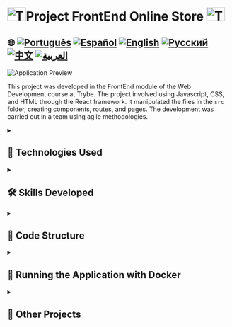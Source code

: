 # <img src="https://cdn-icons-png.flaticon.com/128/10832/10832132.png" alt="Trybe Logo" width="42" height="30" />Project FrontEnd Online Store <img src="https://cdn-icons-png.flaticon.com/128/10832/10832132.png" alt="Trybe Logo" width="42" height="30" />

## 🌐 [![Português](https://img.shields.io/badge/Português-green)](https://github.com/SamuelRocha91/project-frontend-online-store/blob/main/README.md) [![Español](https://img.shields.io/badge/Español-yellow)](https://github.com/SamuelRocha91/project-frontend-online-store/blob/main/README_es.md) [![English](https://img.shields.io/badge/English-blue)](https://github.com/SamuelRocha91/project-frontend-online-store/blob/main/README_en.md) [![Русский](https://img.shields.io/badge/Русский-lightgrey)](https://github.com/SamuelRocha91/project-frontend-online-store/blob/main/README_ru.md) [![中文](https://img.shields.io/badge/中文-red)](https://github.com/SamuelRocha91/project-frontend-online-store/blob/main/README_ch.md) [![العربية](https://img.shields.io/badge/العربية-orange)](https://github.com/SamuelRocha91/project-frontend-online-store/blob/main/README_ar.md)

![Application Preview](./public/onlineStore.gif)

This project was developed in the FrontEnd module of the Web Development course at Trybe. The project involved using Javascript, CSS, and HTML through the React framework. It manipulated the files in the `src` folder, creating components, routes, and pages. The development was carried out in a team using agile methodologies.

<details>
  <summary><h2>🚀 Technologies Used</h2></summary>

  - **React**: For creating the user interface.
  - **Redux**: For managing the application state.
  - **React Router**: For navigation between pages.
  - **CSS**: For styling the application.
  - **Docker**: For containerizing the application.

</details>

<details>
  <summary><h2>🛠️ Skills Developed</h2></summary>

  - Use of agile methodologies (Trello and Scrum);
  - Implementation of routes with React Router;
  - Programming logic;
  - State management with Redux;
  - Creation of React components.

</details>

<details>
  <summary><h2>📂 Code Structure</h2></summary>

  The routing structure of the application is managed by the `App` component. Here is an example of the route implementation:

  ```javascript
  import { Switch, Route } from 'react-router-dom';
  import Main from './pages/Main';
  import ShoppingCart from './pages/ShoppingCart';
  import Checkout from './pages/Checkout';
  import Details from './pages/Details';

  class App extends Component {
    render() {
      return (
        <Switch>
          <Route exact path="/" component={ Main } />
          <Route path="/shoppingcart" component={ ShoppingCart } />
          <Route path="/checkout" render={ (props) => <Checkout { ...props } /> } />
          <Route path="/details/:product" render={ (props) => <Details { ...props } /> } />
        </Switch>
      );
    }
  }

  export default App;
  ```

</details>

<details>
  <summary><h2>🐳 Running the Application with Docker</h2></summary>

  To run the application using Docker, follow the steps below:

  1. **Build the Docker image**:

     In the project directory, run the following command to create the Docker image:

     ```bash
     docker build -t react_store .
     ```

  2. **Run the container**:

     After building the image, you can run a container from it with the following command:

     ```bash
     docker run -d --name react -p 3000:3000 react_store
     ```

  3. **Access the Application**:

     After starting the container, the application will be available at [http://localhost:3000](http://localhost:3000).

</details>

<details>
  <summary><h2>🔗 Other Projects</h2></summary>

  - 🌶️ [Recipes App](https://github.com/SamuelRocha91/ProjectRecipesApp/blob/main/README_en.md)
  - 🎮 [Trivia](https://github.com/SamuelRocha91/trivia_game/blob/main/README_en.md)
  - 👛 [Expense organizer](https://github.com/SamuelRocha91/project-trybewallet/blob/main/README_en.md)
  - 🐣 [Pokedex](https://github.com/SamuelRocha91/pokedex/blob/main/README_en.md)

</details>